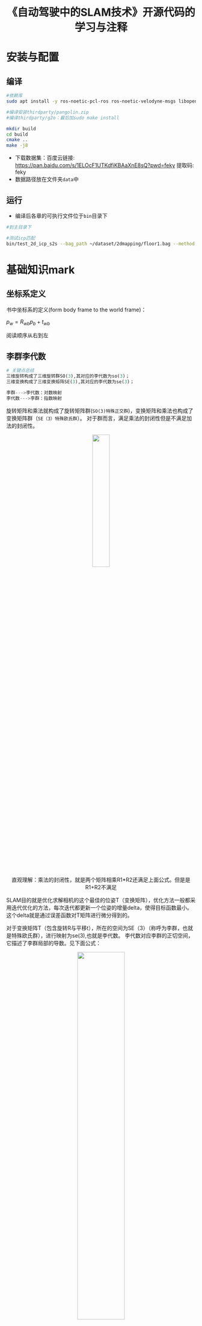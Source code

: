 <div align="center">
<h1>《自动驾驶中的SLAM技术》开源代码的学习与注释</h1>
</div>


# 安装与配置

## 编译

```sh
#依赖库
sudo apt install -y ros-noetic-pcl-ros ros-noetic-velodyne-msgs libopencv-dev libgoogle-glog-dev libeigen3-dev libsuitesparse-dev libpcl-dev libyaml-cpp-dev libbtbb-dev libgmock-dev

#编译安装thirdparty/pangolin.zip
#编译thirdparty/g2o：最后加sudo make install

mkdir build
cd build
cmake ..
make -j8
```

* 下载数据集：百度云链接: https://pan.baidu.com/s/1ELOcF1UTKdfiKBAaXnE8sQ?pwd=feky 提取码: feky
* 数据路径放在文件夹`data`中

## 运行

* 编译后各章的可执行文件位于`bin`目录下

```sh
#到主目录下

#测试icp匹配
bin/test_2d_icp_s2s --bag_path ~/dataset/2dmapping/floor1.bag --method point2point

```


# 基础知识mark

## 坐标系定义
书中坐标系的定义(form body frame to the world frame)：

$p_w=R_{wb} p_{b}+t_{wb}$

阅读顺序从右到左

## 李群李代数

```py
# 关键点总结
三维旋转构成了三维旋转群SO(3),其对应的李代数为so(3)；
三维变换构成了三维变换矩阵SE(3),其对应的李代数为se(3)；

李群--->李代数：对数映射
李代数--->李群：指数映射
```

旋转矩阵和乘法就构成了旋转矩阵群(`SO(3)特殊正交群`)，变换矩阵和乘法也构成了变换矩阵群（`SE（3）特殊欧氏群`）。
对于群而言，满足乘法的封闭性但是不满足加法的封闭性。

<div align="center">
  <img src="https://kwanwaipang.github.io/SLAM_DEMO/SLAM_Introduction/微信截图_20240810185225.png" width="30%" />
<figcaption>  
直观理解：乘法的封闭性，就是两个矩阵相乘R1*R2还满足上面公式。但是是R1+R2不满足
</figcaption>
</div>

SLAM目的就是优化求解相机的这个最佳的位姿T（变换矩阵），优化方法一般都采用迭代优化的方法，每次迭代都更新一个位姿的增量delta，使得目标函数最小。
这个delta就是通过误差函数对T矩阵进行微分得到的。

对于变换矩阵T（包含旋转R与平移t），所在的空间为SE（3）（称呼为李群，也就是特殊欧氏群），进行映射为se(3),也就是李代数。
李代数对应李群的正切空间，它描述了李群局部的导数。见下面公式：

<div align="center">
  <img src="https://kwanwaipang.github.io/SLAM_DEMO/SLAM_Introduction/微信截图_20240810185704.png" width="50%" />
<figcaption>  
  对于某个时刻的R(t)（李群空间），存在一个三维向量φ=（φ1，φ2，φ3）（李代数空间），用来描述R在t时刻的局部的导数。
  而旋转矩阵的微分是一个反对称(也叫斜对称)矩阵左乘它本身。
</figcaption>
</div>

## 反对称矩阵 （skew symmetric matrix）

反对称矩阵其实是将三维向量和三维矩阵建立对应关系。它是这样定义的：如果一个3 X 3的矩阵A满足如下式子,那么A就是反对称矩阵。
<div align="center">
  <img src="https://kwanwaipang.github.io/SLAM_DEMO/SLAM_Introduction/微信截图_20240810190203.png" width="30%" />
<figcaption>  
</figcaption>
</div>


反对称矩阵对角线元素都为0。形如下公式：
<div align="center">
  <img src="https://kwanwaipang.github.io/SLAM_DEMO/SLAM_Introduction/微信截图_20240810190337.png" width="30%" />
<figcaption>  
</figcaption>
</div>


因此可以定义一个三维向量，用一个上三角符号来表示这个向量α和反对称矩阵A的对应关系。进而实现了向量和矩阵的对应关系

## 指数映射
对于下公式。向量φ=（φ1，φ2，φ3）反应了R的导数性质，故称它在SO(3)上的原点 φ0 附近的正切空间上。这个φ正是李群大SO(3)对应的李代数小so(3)。
<div align="center">
  <img src="https://kwanwaipang.github.io/SLAM_DEMO/SLAM_Introduction/微信截图_20240810190755.png" width="30%" />
<figcaption> 
指数映射 
</figcaption>
</div>

李代数小so(3)是三维向量φ的集合，每个向量φi的反对称矩阵都可以表达李群(大SO(3))上旋转矩阵R的导数，而R和φ是一个指数映射关系。也就是说，李群空间的任意一个旋转矩阵R都可以用李代数空间的一个向量的反对称矩阵指数来近似。

而李代数是由向量组成的，向量对加法运算是封闭的。

<details>
<summary>结合下面手写的笔记理解🙂</summary>

<div align="center">
  <img src="https://kwanwaipang.github.io/SLAM_DEMO/SLAM_Introduction/微信截图_20240810172202.png" width="100%" />
<figcaption>  
</figcaption>
</div>

</details>



# 参考资料
* 自动驾驶与机器人中的SLAM技术
* [视觉SLAM](https://kwanwaipang.github.io/File/Blogs/Poster/%E8%A7%86%E8%A7%89SLAM.html)
